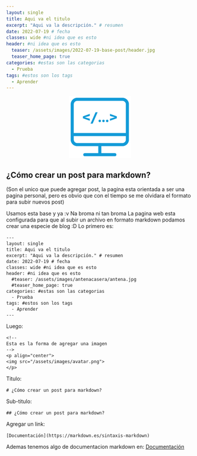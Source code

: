 ```yaml
---
layout: single
title: Aqui va el titulo
excerpt: "Aqui va la descripción." # resumen
date: 2022-07-19 # fecha
classes: wide #ni idea que es esto
header: #ni idea que es esto
  teaser: /assets/images/2022-07-19-base-post/header.jpg
  teaser_home_page: true
categories: #estas son las categorias
  - Prueba
tags: #estos son los tags
  - Aprender
---
```


<!--
Esta es la forma de agregar una imagen
-->
<p align="center"> 
<img src="/assets/images/2022-07-19-base-post/header.png"> 
</p>

## ¿Cómo crear un post para markdown?
(Son el unico que puede agregar post, la pagina esta orientada a ser una pagina personal, pero es obvio que con el tiempo se me olvidara el formato para subir nuevos post)

Usamos esta base y ya :v
Na broma ni tan broma
La pagina web esta configurada para que al subir un archivo en formato markdown podamos crear una especie de blog :D
Lo primero es:
~~~
---
layout: single
title: Aqui va el titulo
excerpt: "Aqui va la descripción." # resumen
date: 2022-07-19 # fecha
classes: wide #ni idea que es esto
header: #ni idea que es esto
  #teaser: /assets/images/antenacasera/antena.jpg
  #teaser_home_page: true
categories: #estas son las categorias
  - Prueba
tags: #estos son los tags
  - Aprender
---
~~~
Luego:
~~~
<!--
Esta es la forma de agregar una imagen
-->
<p align="center"> 
<img src="/assets/images/avatar.png"> 
</p>
~~~
Titulo:
~~~
# ¿Cómo crear un post para markdown?
~~~
Sub-titulo:
~~~
## ¿Cómo crear un post para markdown?
~~~
Agregar un link:
~~~
[Documentación](https://markdown.es/sintaxis-markdown)
~~~

Ademas tenemos algo de documentacion markdown en:
[Documentación](https://markdown.es/sintaxis-markdown)